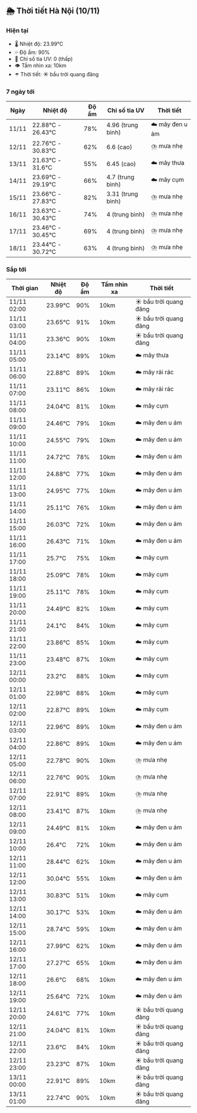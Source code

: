 ## 🌦️ Thời tiết Hà Nội (10/11)

### Hiện tại

- 🌡️ Nhiệt độ: 23.99℃
- 💦 Độ ẩm: 90%
- 🌟 Chỉ số tia UV: 0 (thấp)
- 👁️ Tầm nhìn xa: 10km
- ☂️ Thời tiết: ☀️ bầu trời quang đãng

### 7 ngày tới

| Ngày | Nhiệt độ | Độ ẩm | Chỉ số tia UV | Thời tiết |
| --- | --- | --- | --- | --- |
| 11/11 | 22.88℃ - 26.43℃ | 78% | 4.96 (trung bình) | ☁️ mây đen u ám |
| 12/11 | 22.76℃ - 30.83℃ | 62% | 6.6 (cao) | ⛈️ mưa nhẹ |
| 13/11 | 21.63℃ - 31.6℃ | 55% | 6.45 (cao) | ☁️ mây thưa |
| 14/11 | 23.69℃ - 29.19℃ | 66% | 4.7 (trung bình) | ☁️ mây cụm |
| 15/11 | 23.66℃ - 27.83℃ | 82% | 3.31 (trung bình) | ⛈️ mưa nhẹ |
| 16/11 | 23.63℃ - 30.43℃ | 74% | 4 (trung bình) | ⛈️ mưa nhẹ |
| 17/11 | 23.46℃ - 30.45℃ | 69% | 4 (trung bình) | ⛈️ mưa nhẹ |
| 18/11 | 23.44℃ - 30.72℃ | 63% | 4 (trung bình) | ⛈️ mưa nhẹ |

### Sắp tới

| Thời gian | Nhiệt độ | Độ ẩm | Tầm nhìn xa | Thời tiết |
| --- | --- | --- | --- | --- |
| 11/11 02:00 | 23.99℃ | 90% | 10km | ☀️ bầu trời quang đãng |
| 11/11 03:00 | 23.65℃ | 91% | 10km | ☀️ bầu trời quang đãng |
| 11/11 04:00 | 23.36℃ | 90% | 10km | ☀️ bầu trời quang đãng |
| 11/11 05:00 | 23.14℃ | 89% | 10km | ☁️ mây thưa |
| 11/11 06:00 | 22.88℃ | 89% | 10km | ☁️ mây rải rác |
| 11/11 07:00 | 23.11℃ | 86% | 10km | ☁️ mây rải rác |
| 11/11 08:00 | 24.04℃ | 81% | 10km | ☁️ mây cụm |
| 11/11 09:00 | 24.46℃ | 79% | 10km | ☁️ mây đen u ám |
| 11/11 10:00 | 24.55℃ | 79% | 10km | ☁️ mây đen u ám |
| 11/11 11:00 | 24.72℃ | 78% | 10km | ☁️ mây đen u ám |
| 11/11 12:00 | 24.88℃ | 77% | 10km | ☁️ mây đen u ám |
| 11/11 13:00 | 24.95℃ | 77% | 10km | ☁️ mây đen u ám |
| 11/11 14:00 | 25.11℃ | 76% | 10km | ☁️ mây đen u ám |
| 11/11 15:00 | 26.03℃ | 72% | 10km | ☁️ mây đen u ám |
| 11/11 16:00 | 26.43℃ | 71% | 10km | ☁️ mây đen u ám |
| 11/11 17:00 | 25.7℃ | 75% | 10km | ☁️ mây cụm |
| 11/11 18:00 | 25.09℃ | 78% | 10km | ☁️ mây cụm |
| 11/11 19:00 | 25.11℃ | 78% | 10km | ☁️ mây cụm |
| 11/11 20:00 | 24.49℃ | 82% | 10km | ☁️ mây cụm |
| 11/11 21:00 | 24.1℃ | 84% | 10km | ☁️ mây cụm |
| 11/11 22:00 | 23.86℃ | 85% | 10km | ☁️ mây cụm |
| 11/11 23:00 | 23.48℃ | 87% | 10km | ☁️ mây cụm |
| 12/11 00:00 | 23.2℃ | 88% | 10km | ☁️ mây cụm |
| 12/11 01:00 | 22.98℃ | 88% | 10km | ☁️ mây cụm |
| 12/11 02:00 | 22.87℃ | 89% | 10km | ☁️ mây cụm |
| 12/11 03:00 | 22.96℃ | 89% | 10km | ☁️ mây đen u ám |
| 12/11 04:00 | 22.86℃ | 89% | 10km | ☁️ mây đen u ám |
| 12/11 05:00 | 22.78℃ | 90% | 10km | ⛈️ mưa nhẹ |
| 12/11 06:00 | 22.76℃ | 90% | 10km | ⛈️ mưa nhẹ |
| 12/11 07:00 | 22.91℃ | 89% | 10km | ⛈️ mưa nhẹ |
| 12/11 08:00 | 23.41℃ | 87% | 10km | ⛈️ mưa nhẹ |
| 12/11 09:00 | 24.49℃ | 81% | 10km | ☁️ mây đen u ám |
| 12/11 10:00 | 26.4℃ | 72% | 10km | ☁️ mây đen u ám |
| 12/11 11:00 | 28.44℃ | 62% | 10km | ☁️ mây đen u ám |
| 12/11 12:00 | 30.04℃ | 55% | 10km | ☁️ mây đen u ám |
| 12/11 13:00 | 30.83℃ | 51% | 10km | ☁️ mây cụm |
| 12/11 14:00 | 30.17℃ | 53% | 10km | ☁️ mây đen u ám |
| 12/11 15:00 | 28.74℃ | 59% | 10km | ☁️ mây đen u ám |
| 12/11 16:00 | 27.99℃ | 62% | 10km | ☁️ mây đen u ám |
| 12/11 17:00 | 27.27℃ | 65% | 10km | ☁️ mây đen u ám |
| 12/11 18:00 | 26.6℃ | 68% | 10km | ☁️ mây đen u ám |
| 12/11 19:00 | 25.64℃ | 72% | 10km | ☁️ mây đen u ám |
| 12/11 20:00 | 24.61℃ | 77% | 10km | ☀️ bầu trời quang đãng |
| 12/11 21:00 | 24.04℃ | 81% | 10km | ☀️ bầu trời quang đãng |
| 12/11 22:00 | 23.6℃ | 84% | 10km | ☀️ bầu trời quang đãng |
| 12/11 23:00 | 23.23℃ | 87% | 10km | ☀️ bầu trời quang đãng |
| 13/11 00:00 | 22.91℃ | 89% | 10km | ☀️ bầu trời quang đãng |
| 13/11 01:00 | 22.74℃ | 90% | 10km | ☀️ bầu trời quang đãng |
